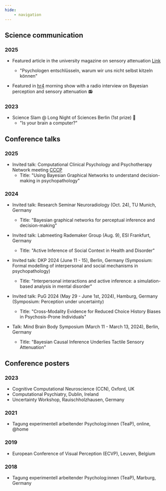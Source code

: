 ```yaml
---
hide: 
    - navigation
---
```


## Science communication

### 2025

- Featured article in the university magazine on sensory attenuation [Link](https://www.uni-marburg.de/de/aktuelles/news/2025/psy2025-1)
	- "Psychologen entschlüsseln, warum wir uns nicht selbst kitzeln können"

- Featured in [hr4](https://www.hr4.de/programm/index.html) morning show with a radio interview on Bayesian perception and sensory attenuation 📻

### 2023

- Science Slam @ Long Night of Sciences Berlin (1st prize) 🏅
	- "Is your brain a computer?"

## Conference talks

### 2025

- Invited talk: Computational Clinical Psychology and Psychotherapy Network meeting [CCCP](https://ccpp.network/)
	- Title: "Using Bayesian Graphical Networks to understand decision-making in psychopathology"


### 2024

- Invited talk: Research Seminar Neuroradiology (Oct. 24), TU Munich, Germany
	- Title: "Bayesian graphical networks for perceptual inference and decision-making"

- Invited talk: Labmeeting Rademaker Group (Aug. 9), ESI Frankfurt, Germany
	- Title: "Active Inference of Social Context in Health and Disorder"

- Invited talk: DKP 2024 (June 11 - 15), Berlin, Germany (Symposium: Formal modelling of interpersonal and social mechanisms in psychopathology)
    - Title: "Interpersonal interactions and active inference: a simulation-based analysis in mental disorder"

- Invited talk: PuG 2024 (May 29 - June 1st, 2024), Hamburg, Germany (Symposium: Perception under uncertainty)
    - Title: "Cross-Modality Evidence for Reduced Choice History Biases in Psychosis-Prone
Individuals"

- Talk: Mind Brain Body Symposium (March 11 - March 13, 2024), Berlin, Germany
	- Title: "Bayesian Causal Inference Underlies Tactile Sensory Attenuation"



## Conference posters

### 2023

- Cognitive Computational Neuroscience (CCN), Oxford, UK
- Computational Psychiatry, Dublin, Ireland
- Uncertainty Workshop, Rauischholzhausen, Germany

### 2021

- Tagung experimentell arbeitender Psycholog:innen (TeaP), online, @home


### 2019

- European Conference of Visual Perception (ECVP), Leuven, Belgium

### 2018

- Tagung experimentell arbeitender Psycholog:innen (TeaP), Marburg, Germany